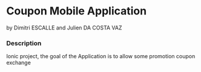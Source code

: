 # Coupon Mobile Application
by
Dimitri ESCALLE and Julien DA COSTA VAZ

### Description
Ionic project, the goal of the Application is to allow some promotion coupon exchange
